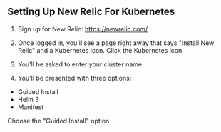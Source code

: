 ## Setting Up New Relic For Kubernetes

1. Sign up for New Relic: https://newrelic.com/

2. Once logged in, you'll see a page right away that says "Install New Relic" and a Kubernetes icon. Click the Kubernetes icon.

3. You'll be asked to enter your cluster name.

4. You'll be presented with three options:
- Guided Install
- Helm 3
- Manifest

Choose the "Guided Install" option